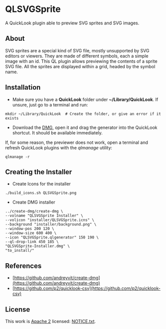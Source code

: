 # QLSVGSprite
A QuickLook plugin able to preview SVG sprites and SVG images.

About
------------
SVG sprites are a special kind of SVG file, mostly unsupported by SVG editors or viewers. They are made of different symbols, each a simple image with an id. This QL plugin allows previewing the contents of a sprite SVG file.
All the sprites are displayed within a grid, headed by the symbol name.

Installation
------------
* Make sure you have a **QuickLook** folder under **~/Library/QuickLook**. If unsure, just go to a terminal and run:

```
mkdir ~/Library/QuickLook  # Create the folder, or give an error if it exists
```
* Download the [DMG](https://github.com/nunopedrosa/QLSVGSprite/blob/master/QLSVGSprite-Installer.dmg), open it and drag the generator into the QuickLook shortcut.
It should be available immediately.

If, for some reason, the previewer does not work, open a terminal and refresh QuickLook plugins with the *qlmanage* utility:

```
qlmanage -r
```

Creating the Installer
----------------------
* Create Icons for the installer

```
./build_icons.sh QLSVGSprite.png
```

* Create DMG installer

```
../create-dmg/create-dmg \
--volname "QLSVGSprite Installer" \
--volicon "installer/QLSVGSprite.icns" \
--background "installer/background.png" \
--window-pos 200 120 \
--window-size 600 400 \
--icon "QLSVGSprite.qlgenerator" 150 190 \
--ql-drop-link 450 185 \
"QLSVGSprite-Installer.dmg" \
"to_install/"
```

References
----------
* [https://github.com/andreyvit/create-dmg](https://github.com/andreyvit/create-dmg)
* [https://github.com/p2/quicklook-csv](https://github.com/p2/quicklook-csv)

License
-------

This work is [Apache 2](./LICENSE.txt) licensed: [NOTICE.txt](./NOTICE.txt).
